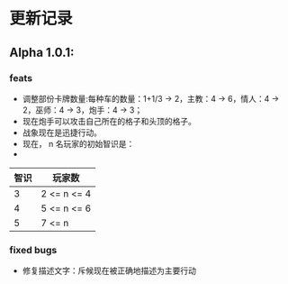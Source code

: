 # 更新记录
## Alpha 1.0.1:
### feats
- 调整部份卡牌数量:每种车的数量：1+1/3 -> 2，主教：4 -> 6，情人：4 -> 2，巫师：4 -> 3，炮手：4 -> 3；
- 现在炮手可以攻击自己所在的格子和头顶的格子。
- 战象现在是迅捷行动。
- 现在， n 名玩家的初始智识是：
- 
| 智识 | 玩家数      |
| ---- | ----------- |
| 3    | 2 <= n <= 4 |
| 4    | 5 <= n <= 6 |
| 5    | 7 <= n      |

### fixed bugs
- 修复描述文字：斥候现在被正确地描述为主要行动